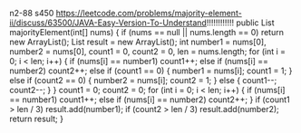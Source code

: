 n2-88
s450
https://leetcode.com/problems/majority-element-ii/discuss/63500/JAVA-Easy-Version-To-Understand!!!!!!!!!!!!
public List<Integer> majorityElement(int[] nums) {
if (nums == null || nums.length == 0)
return new ArrayList<Integer>();
List<Integer> result = new ArrayList<Integer>();
int number1 = nums[0], number2 = nums[0], count1 = 0, count2 = 0, len = nums.length;
for (int i = 0; i < len; i++) {
if (nums[i] == number1)
count1++;
else if (nums[i] == number2)
count2++;
else if (count1 == 0) {
number1 = nums[i];
count1 = 1;
} else if (count2 == 0) {
number2 = nums[i];
count2 = 1;
} else {
count1--;
count2--;
}
}
count1 = 0;
count2 = 0;
for (int i = 0; i < len; i++) {
if (nums[i] == number1)
count1++;
else if (nums[i] == number2)
count2++;
}
if (count1 > len / 3)
result.add(number1);
if (count2 > len / 3)
result.add(number2);
return result;
}
